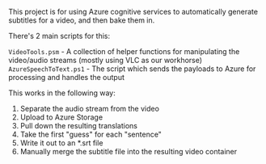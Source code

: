 This project is for using Azure cognitive services to automatically generate subtitles for a video, and then bake them in.

There's 2 main scripts for this:

`VideoTools.psm` - A collection of helper functions for manipulating the video/audio streams (mostly using VLC as our workhorse)
`AzureSpeechToText.ps1` - The script which sends the payloads to Azure for processing and handles the output

This works in the following way:

1. Separate the audio stream from the video
2. Upload to Azure Storage
3. Pull down the resulting translations
4. Take the first "guess" for each "sentence"
5. Write it out to an *.srt file
6. Manually merge the subtitle file into the resulting video container
